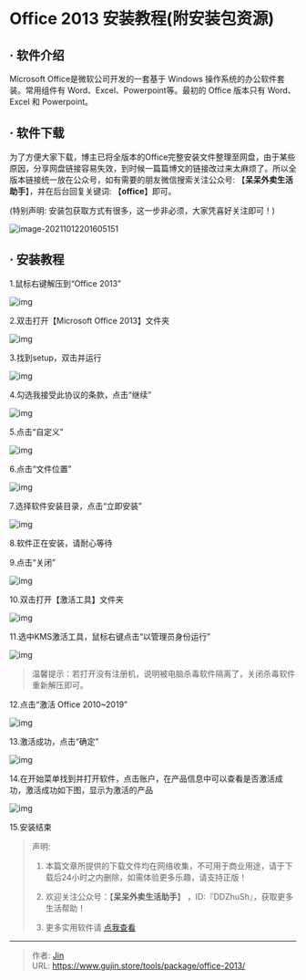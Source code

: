 # Office 2013 安装教程(附安装包资源)


## · 软件介绍

Microsoft Office是微软公司开发的一套基于 Windows 操作系统的办公软件套装。常用组件有 Word、Excel、Powerpoint等。最初的 Office 版本只有 Word、Excel 和 Powerpoint。

## · 软件下载

为了方便大家下载，博主已将全版本的Office完整安装文件整理至网盘，由于某些原因，分享网盘链接容易失效，到时候一篇篇博文的链接改过来太麻烦了。所以全版本链接统一放在公众号，如有需要的朋友微信搜索关注公众号: 【**呆呆外卖生活助手**】，并在后台回复关键词: 【**office**】即可。

(特别声明: 安装包获取方式有很多，这一步非必须，大家凭喜好关注即可！)

![image-20211012201605151](https://img.gujin.store/img/image-20211012201605151.png)

## · 安装教程

1.鼠标右键解压到“Office 2013”

![img](https://img.gujin.store/img/v2-0636ea8dc017c0789ec29f14ccfc0c42_720w.png)

2.双击打开【Microsoft Office 2013】文件夹

![img](https://img.gujin.store/img/v2-fb08ec70e256b1a519e808cbbfb2020c_720w.png)



3.找到setup，双击并运行

![img](https://img.gujin.store/img/v2-5632c9e8be64febdec36a295d5deddb4_720w.png)

4.勾选我接受此协议的条款，点击“继续”

![img](https://img.gujin.store/img/v2-861214e4768659923a9ca15fd8cfcfea_720w.png)

5.点击“自定义”

![img](https://img.gujin.store/img/v2-5d4a649ef685fb615d0e5b789813de2b_720w.png)

6.点击“文件位置”

![img](https://img.gujin.store/img/v2-7d520c849ad7ab8e48659f3d2d4512f3_720w.png)

7.选择软件安装目录，点击“立即安装”

![img](https://img.gujin.store/img/v2-dd5a2dee6401be9e5e2098bb85d6c2ac_720w.png)

8.软件正在安装，请耐心等待

9.点击“关闭”

![img](https://img.gujin.store/img/v2-34628b39facbca7e7631b4bb842e8a03_720w.png)

10.双击打开【激活工具】文件夹

![img](https://img.gujin.store/img/v2-83bae2b093b68720d6df99e793f3e174_720w.png)

11.选中KMS激活工具，鼠标右键点击“以管理员身份运行”

![img](https://img.gujin.store/img/v2-9a9e464556385545ef8176c8996ef107_720w.png)

> 温馨提示：若打开没有注册机，说明被电脑杀毒软件隔离了，关闭杀毒软件重新解压即可。

12.点击“激活 Office 2010~2019”

![img](https://img.gujin.store/img/v2-6e4625a3701a2523f2ad32294ac3541d_720w.png)

13.激活成功，点击“确定”

![img](https://img.gujin.store/img/v2-df88bf69a014a0bf5fda967ddeac7f8b_720w.png)

14.在开始菜单找到并打开软件，点击账户，在产品信息中可以查看是否激活成功，激活成功如下图，显示为激活的产品

![img](https://img.gujin.store/img/v2-f079250820af10c5797d07f1255cd0a1_720w.png)

15.安装结束






> 声明: 
>
> 1. 本篇文章所提供的下载文件均在网络收集，不可用于商业用途，请于下载后24小时之内删除，如需体验更多乐趣，请支持正版！
>
> 2. 欢迎关注公众号：【**呆呆外卖生活助手**】 ，ID:『DDZhuSh』，获取更多生活帮助！
>
> 3. 更多实用软件请  [点我查看](/tools)



---

> 作者: [Jin](https://img.gujin.store/img/favicon.ico)  
> URL: https://www.gujin.store/tools/package/office-2013/  

